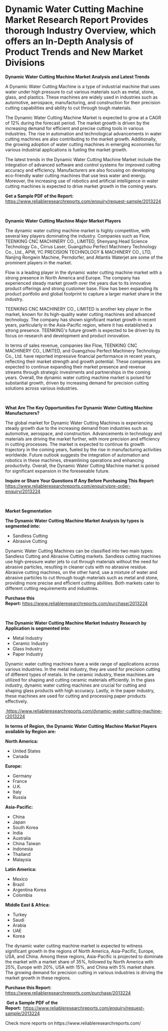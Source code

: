 <p><h1>Dynamic Water Cutting Machine Market Research Report Provides thorough Industry Overview, which offers an In-Depth Analysis of Product Trends and New Market Divisions</h1></p><p><strong>Dynamic Water Cutting Machine Market Analysis and Latest Trends</strong></p>
<p><p>A Dynamic Water Cutting Machine is a type of industrial machine that uses water under high pressure to cut various materials such as metal, stone, glass, and plastics. These machines are widely used in industries such as automotive, aerospace, manufacturing, and construction for their precision cutting capabilities and ability to cut through tough materials.</p><p>The Dynamic Water Cutting Machine Market is expected to grow at a CAGR of 12% during the forecast period. The market growth is driven by the increasing demand for efficient and precise cutting tools in various industries. The rise in automation and technological advancements in water cutting machines are also contributing to the market growth. Additionally, the growing adoption of water cutting machines in emerging economies for various industrial applications is fueling the market growth.</p><p>The latest trends in the Dynamic Water Cutting Machine Market include the integration of advanced software and control systems for improved cutting accuracy and efficiency. Manufacturers are also focusing on developing eco-friendly water cutting machines that use less water and energy. Moreover, the increasing use of robotics and artificial intelligence in water cutting machines is expected to drive market growth in the coming years.</p></p>
<p><strong>Get a Sample PDF of the Report:&nbsp;</strong> <a href="https://www.reliableresearchreports.com/enquiry/request-sample/2013224">https://www.reliableresearchreports.com/enquiry/request-sample/2013224</a></p>
<p>&nbsp;</p>
<p><strong>Dynamic Water Cutting Machine Major Market Players</strong></p>
<p><p>The dynamic water cutting machine market is highly competitive, with several key players dominating the industry. Companies such as Flow, TEENKING CNC MACHINERY CO., LIMITED, Shenyang Head Science Technology Co., Cirrus Laser, Guangzhou Perfect Machinery Technology Co., Ltd., APW, YC PRECISION TECHNOLOGY & MACHINERY CO., LTD, Nanjing Rongwin Machine, Perndorfer, and Atlantis Waterjet are some of the prominent players in the market.</p><p>Flow is a leading player in the dynamic water cutting machine market with a strong presence in North America and Europe. The company has experienced steady market growth over the years due to its innovative product offerings and strong customer base. Flow has been expanding its product portfolio and global footprint to capture a larger market share in the industry.</p><p>TEENKING CNC MACHINERY CO., LIMITED is another key player in the market, known for its high-quality water cutting machines and advanced technology. The company has shown significant market growth in recent years, particularly in the Asia-Pacific region, where it has established a strong presence. TEENKING's future growth is expected to be driven by its focus on research and development and product innovation.</p><p>In terms of sales revenue, companies like Flow, TEENKING CNC MACHINERY CO., LIMITED, and Guangzhou Perfect Machinery Technology Co., Ltd. have reported impressive financial performance in recent years, reflecting their market strength and growth potential. These companies are expected to continue expanding their market presence and revenue streams through strategic investments and partnerships in the coming years. Overall, the dynamic water cutting machine market is poised for substantial growth, driven by increasing demand for precision cutting solutions across various industries.</p></p>
<p>&nbsp;</p>
<p><strong>What Are The Key Opportunities For Dynamic Water Cutting Machine Manufacturers?</strong></p>
<p><p>The global market for Dynamic Water Cutting Machines is experiencing steady growth due to the increasing demand from industries such as automotive, aerospace, and construction. Advancements in technology and materials are driving the market further, with more precision and efficiency in cutting processes. The market is expected to continue its growth trajectory in the coming years, fueled by the rise in manufacturing activities worldwide. Future outlook suggests the integration of automation and robotics in these machines, streamlining operations and enhancing productivity. Overall, the Dynamic Water Cutting Machine market is poised for significant expansion in the foreseeable future.</p></p>
<p><strong>Inquire or Share Your Questions If Any Before Purchasing This Report:</strong> <a href="https://www.reliableresearchreports.com/enquiry/pre-order-enquiry/2013224">https://www.reliableresearchreports.com/enquiry/pre-order-enquiry/2013224</a></p>
<p>&nbsp;</p>
<p><strong>Market Segmentation</strong></p>
<p><strong>The Dynamic Water Cutting Machine Market Analysis by types is segmented into:</strong></p>
<p><ul><li>Sandless Cutting</li><li>Abrasive Cutting</li></ul></p>
<p><p>Dynamic Water Cutting Machines can be classified into two main types: Sandless Cutting and Abrasive Cutting markets. Sandless cutting machines use high-pressure water jets to cut through materials without the need for abrasive particles, resulting in cleaner cuts with no abrasive residue. Abrasive cutting machines, on the other hand, use a mixture of water and abrasive particles to cut through tough materials such as metal and stone, providing more precise and efficient cutting abilities. Both markets cater to different cutting requirements and industries.</p></p>
<p><strong>Purchase this Report:&nbsp;</strong><a href="https://www.reliableresearchreports.com/purchase/2013224">https://www.reliableresearchreports.com/purchase/2013224</a></p>
<p>&nbsp;</p>
<p><strong>The Dynamic Water Cutting Machine Market Industry Research by Application is segmented into:</strong></p>
<p><ul><li>Metal Industry</li><li>Ceramic Industry</li><li>Glass Industry</li><li>Paper Industry</li></ul></p>
<p><p>Dynamic water cutting machines have a wide range of applications across various industries. In the metal industry, they are used for precision cutting of different types of metals. In the ceramic industry, these machines are utilized for shaping and cutting ceramic materials efficiently. In the glass industry, dynamic water cutting machines are crucial for cutting and shaping glass products with high accuracy. Lastly, in the paper industry, these machines are used for cutting and processing paper products effectively.</p></p>
<p><a href="https://www.reliableresearchreports.com/dynamic-water-cutting-machine-r2013224">&nbsp;https://www.reliableresearchreports.com/dynamic-water-cutting-machine-r2013224</a></p>
<p><strong>In terms of Region, the Dynamic Water Cutting Machine Market Players available by Region are:</strong></p>
<p>
    <p> <strong> North America: </strong>
        <ul>
            <li>United States</li>
            <li>Canada</li>
        </ul>
        </p> 
    <p> <strong> Europe: </strong>
        <ul>
            <li>Germany</li>
            <li>France</li>
            <li>U.K.</li>
            <li>Italy</li>
            <li>Russia</li>
        </ul>
        </p> 
    <p> <strong> Asia-Pacific: </strong>
        <ul>
            <li>China</li>
            <li>Japan</li>
            <li>South Korea</li>
            <li>India</li>
            <li>Australia</li>
            <li>China Taiwan</li>
            <li>Indonesia</li>
            <li>Thailand</li>
            <li>Malaysia</li>
        </ul>
        </p> 
    <p> <strong> Latin America: </strong>
        <ul>
            <li>Mexico</li>
            <li>Brazil</li>
            <li>Argentina Korea</li>
            <li>Colombia</li>
        </ul>
        </p> 
    <p> <strong> Middle East & Africa: </strong>
        <ul>
            <li>Turkey</li>
            <li>Saudi</li>
            <li>Arabia</li>
            <li>UAE</li>
            <li>Korea</li>
        </ul>
    </p>
    </p>
<p><p>The dynamic water cutting machine market is expected to witness significant growth in the regions of North America, Asia-Pacific, Europe, USA, and China. Among these regions, Asia-Pacific is projected to dominate the market with a market share of 35%, followed by North America with 25%, Europe with 20%, USA with 15%, and China with 5% market share. The growing demand for precision cutting in various industries is driving the market growth in these regions.</p></p>
<p><strong>Purchase this Report: </strong><a href="https://www.reliableresearchreports.com/purchase/2013224">https://www.reliableresearchreports.com/purchase/2013224</a></p>
<p>&nbsp;<strong>Get a Sample PDF of the Report:&nbsp;&nbsp;</strong><a href="https://www.reliableresearchreports.com/enquiry/request-sample/2013224">https://www.reliableresearchreports.com/enquiry/request-sample/2013224</a></p>
<p><strong></strong></p>
<p>Check more reports on https://www.reliableresearchreports.com/</p>